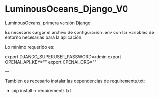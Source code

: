 # LuminousOceans_Django_V0
LuminousOceans, primera versión Django


Es necesario cargar el archivo de configuración .env con las variables de entorno necesarias para la aplicación.

Lo mínimo requerido es:

export DJANGO_SUPERUSER_PASSWORD=admin
export OPENAI_API_KEY=""
export OPENAI_ORG=""

--

También es necesario instalar las dependencias de requirements.txt:
- pip install -r requirements.txt
